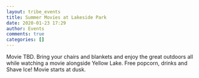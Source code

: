 ```yaml
---
layout: tribe_events
title: Summer Movies at Lakeside Park
date: 2020-01-23 17:29
author: Events
comments: true
categories: []
---
```

Movie TBD. Bring your chairs and blankets and enjoy the great outdoors all while watching a movie alongside Yellow Lake. Free popcorn, drinks and Shave Ice! Movie starts at dusk.
